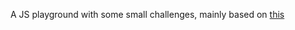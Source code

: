A JS playground with some small challenges, mainly based on [this](https://performancejs.com/post/hde6d32/The-Best-Frontend-JavaScript-Interview-Questions-written-by-a-Frontend-Engineer)